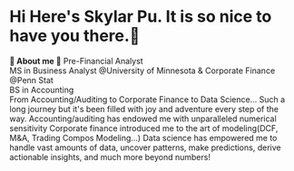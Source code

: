 # Hi Here's Skylar Pu. It is so nice to have you there.🩵
**🩶 About me 🩶**
Pre-Financial Analyst  
MS in Business Analyst @University of Minnesota & Corporate Finance @Penn Stat  
BS in Accounting  
From Accounting/Auditing to Corporate Finance to Data Science... Such a long journey but it's been filled with joy and adventure every step of the way.
Accounting/auditing has endowed me with unparalleled numerical sensitivity 
Corporate finance introduced me to the art of modeling(DCF, M&A, Trading Compos Modeling...)
Data science has empowered me to handle vast amounts of data, uncover patterns, make predictions, derive actionable insights, and much more beyond numbers!





